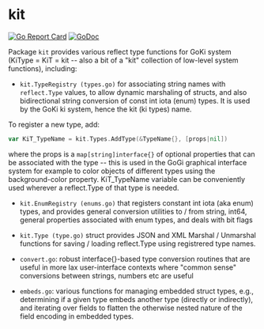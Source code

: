 # kit

[![Go Report Card](https://goreportcard.com/badge/github.com/goki/ki/kit)](https://goreportcard.com/report/github.com/goki/ki/kit)
[![GoDoc](https://godoc.org/github.com/goki/ki/kit?status.svg)](http://godoc.org/github.com/goki/ki/kit)

Package `kit` provides various reflect type functions for GoKi system (KiType = KiT = kit -- also a bit of a "kit" collection of low-level system functions), including:

* `kit.TypeRegistry (types.go)` for associating string names with
`reflect.Type` values, to allow dynamic marshaling of structs, and also
bidirectional string conversion of const int iota (enum) types.  It is used
by the GoKi ki system, hence the kit (ki types) name.

To register a new type, add:

```Go
var KiT_TypeName = kit.Types.AddType(&TypeName{}, [props|nil])
```

where the props is a `map[string]interface{}` of optional properties that can
be associated with the type -- this is used in the GoGi graphical interface
system for example to color objects of different types using the
background-color property.  KiT_TypeName variable can be conveniently used
wherever a reflect.Type of that type is needed.

* `kit.EnumRegistry (enums.go)` that registers constant int iota (aka enum) types, and
provides general conversion utilities to / from string, int64, general
properties associated with enum types, and deals with bit flags

* `kit.Type (type.go)` struct provides JSON and XML Marshal / Unmarshal functions for
saving / loading reflect.Type using registrered type names.

* `convert.go`: robust interface{}-based type conversion routines that are
useful in more lax user-interface contexts where "common sense" conversions
between strings, numbers etc are useful

* `embeds.go`: various functions for managing embedded struct types, e.g.,
determining if a given type embeds another type (directly or indirectly),
and iterating over fields to flatten the otherwise nested nature of the
field encoding in embedded types.
